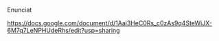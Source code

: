 Enunciat

https://docs.google.com/document/d/1Aai3HeC0Rs_c0zAs9q4SteWiJX-6M7q7LeNPHUdeRhs/edit?usp=sharing
